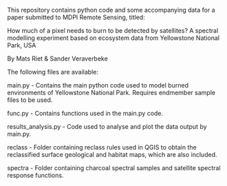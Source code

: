 This repository contains python code and some accompanying data for a paper submitted to MDPI Remote Sensing, titled:

How much of a pixel needs to burn to be detected by satellites? A spectral modelling experiment based on ecosystem data from Yellowstone National Park, USA

By Mats Riet & Sander Veraverbeke



The following files are available:

main.py - Contains the main python code used to model burned environments of Yellowstone National Park. Requires endmember sample files to be used.

func.py - Contains functions used in the main.py code.

results_analysis.py - Code used to analyse and plot the data output by main.py.

reclass - Folder containing reclass rules used in QGIS to obtain the reclassified surface geological and habitat maps, which are also included.

spectra - Folder containing charcoal spectral samples and satellite spectral response functions. 
